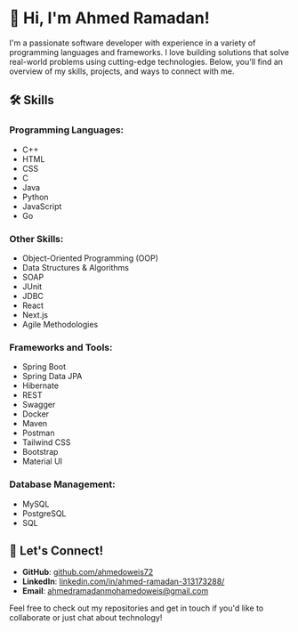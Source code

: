 # 👋 Hi, I'm Ahmed Ramadan!

I'm a passionate software developer with experience in a variety of programming languages and frameworks. I love building solutions that solve real-world problems using cutting-edge technologies. Below, you'll find an overview of my skills, projects, and ways to connect with me.

## 🛠️ Skills

### Programming Languages:
- C++
- HTML
- CSS
- C
- Java
- Python
- JavaScript
- Go

### Other Skills:
- Object-Oriented Programming (OOP)
- Data Structures & Algorithms
- SOAP
- JUnit
- JDBC
- React
- Next.js
- Agile Methodologies

### Frameworks and Tools:
- Spring Boot
- Spring Data JPA
- Hibernate
- REST
- Swagger
- Docker
- Maven
- Postman
- Tailwind CSS
- Bootstrap
- Material UI

### Database Management:
- MySQL
- PostgreSQL
- SQL


## 💬 Let's Connect!
- **GitHub**: [github.com/ahmedoweis72](https://github.com/ahmedoweis72)
- **LinkedIn**: [linkedin.com/in/ahmed-ramadan-313173288/](https://www.linkedin.com/in/ahmed-ramadan-313173288/)
- **Email**: ahmedramadanmohamedoweis@gmail.com


Feel free to check out my repositories and get in touch if you'd like to collaborate or just chat about technology!
